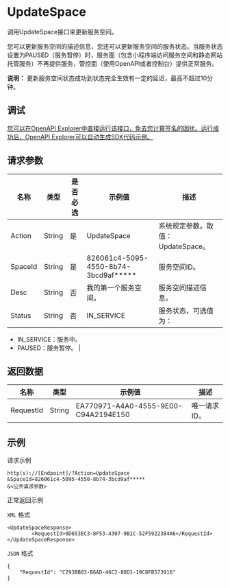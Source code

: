 # UpdateSpace

调用UpdateSpace接口来更新服务空间。

您可以更新服务空间的描述信息，您还可以更新服务空间的服务状态。当服务状态设置为PAUSED（服务暂停）时，服务面（包含小程序端访问服务空间和静态网站托管服务）不再提供服务，管控面（使用OpenAPI或者控制台）提供正常服务。

**说明：** 更新服务空间状态成功到状态完全生效有一定的延迟，最高不超过10分钟。

## 调试

[您可以在OpenAPI Explorer中直接运行该接口，免去您计算签名的困扰。运行成功后，OpenAPI Explorer可以自动生成SDK代码示例。](https://api.aliyun.com/#product=MPServerless&api=UpdateSpace&type=RPC&version=2019-06-15)

## 请求参数

|名称|类型|是否必选|示例值|描述|
|--|--|----|---|--|
|Action|String|是|UpdateSpace|系统规定参数。取值：UpdateSpace。 |
|SpaceId|String|是|826061c4-5095-4550-8b74-3bcd9af\*\*\*\*\*|服务空间ID。 |
|Desc|String|否|我的第一个服务空间。|服务空间描述信息。 |
|Status|String|否|IN\_SERVICE|服务状态，可选值为：

 -   IN\_SERVICE：服务中。
-   PAUSED：服务暂停。 |

## 返回数据

|名称|类型|示例值|描述|
|--|--|---|--|
|RequestId|String|EA770971-A4A0-4555-9E00-C94A2194E150|唯一请求ID。 |

## 示例

请求示例

```
http(s)://[Endpoint]/?Action=UpdateSpace
&SpaceId=826061c4-5095-4550-8b74-3bcd9af*****
&<公共请求参数>
```

正常返回示例

`XML` 格式

```
<UpdateSpaceResponse>
        <RequestId>9D653EC3-8F53-4307-9B1C-52F5922384A6</RequestId>
</UpdateSpaceResponse>
```

`JSON` 格式

```
{
    "RequestId": "C293BB03-B6AD-46C2-80D1-19C8FB573916"
}
```

